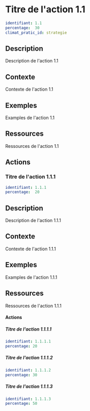 # Titre de l'action 1.1
```yaml
identifiant: 1.1
percentage:  30
climat_pratic_id: strategie
```
## Description
Description de l'action 1.1 

## Contexte
Contexte de l'action 1.1 

## Exemples
Examples de l'action 1.1 

## Ressources
Ressources de l'action 1.1 

## Actions
### Titre de l'action 1.1.1
```yaml
identifiant: 1.1.1
percentage:  20
```
## Description
Description de l'action 1.1.1 

## Contexte
Contexte de l'action 1.1.1 

## Exemples
Examples de l'action 1.1.1 

## Ressources
Ressources de l'action 1.1.1 

#### Actions
##### Titre de l'action 1.1.1.1
```yaml
identifiant: 1.1.1.1
percentage: 20
```

##### Titre de l'action 1.1.1.2
```yaml
identifiant: 1.1.1.2
percentage: 30
```

##### Titre de l'action 1.1.1.3
```yaml
identifiant: 1.1.1.3
percentage: 50
```


